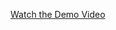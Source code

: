 [Watch the Demo Video](https://drive.google.com/file/d/1OzDbeTRTEkCLTU1hBkdXeQyflTB0o6mw/view?usp=sharing)
